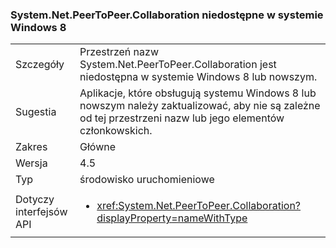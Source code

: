 ### <a name="systemnetpeertopeercollaboration-unavailable-on-windows-8"></a>System.Net.PeerToPeer.Collaboration niedostępne w systemie Windows 8

|   |   |
|---|---|
|Szczegóły|Przestrzeń nazw System.Net.PeerToPeer.Collaboration jest niedostępna w systemie Windows 8 lub nowszym.|
|Sugestia|Aplikacje, które obsługują systemu Windows 8 lub nowszym należy zaktualizować, aby nie są zależne od tej przestrzeni nazw lub jego elementów członkowskich.|
|Zakres|Główne|
|Wersja|4.5|
|Typ|środowisko uruchomieniowe|
|Dotyczy interfejsów API|<ul><li><xref:System.Net.PeerToPeer.Collaboration?displayProperty=nameWithType></li></ul>|

